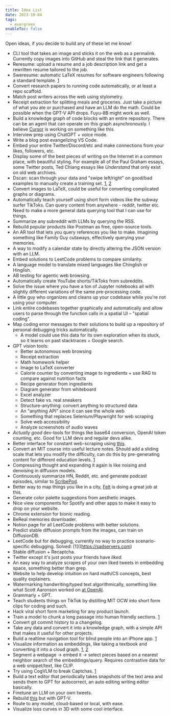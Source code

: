 ```yaml
---
title: Idea List
date: 2023-10-04
tags:
  - evergreen
enableToc: false
---
```

Open ideas, if you decide to build any of these let me know!
- CLI tool that takes an image and sticks it on the web as a permalink. Currently copy images into GitHub and steal the link that it generates.
- Reresume: upload a resume and a job description link and get a rewritten resume tailored to the job.
- Sweresume: automatic LaTeX resumes for software engineers following a standard template. [1](https://www.ezcv.pro/builder)
- Convert research papers to running code automatically, or at least a repo scaffold.
- Match post writers across the web using stylometry.
- Receipt extraction for splitting meals and groceries. Just take a picture of what you ate or purchased and have an LLM do the math. Could be possible when the GPT-V API drops. Fuyu-8B might work as well.
- Build a knowledge graph of code blocks with an entire repository. There can be an agent that can operate on this graph asynchronously. I believe [Cursor](https://cursor.sh/) is working on something like this.
- Interview prep using ChatGPT + voice mode.
- Write a blog post evangelizing VS Code.
- Embed your entire Twitter/Discord/etc and make connections from your likes, followers, etc.
- Display some of the best pieces of writing on the Internet in a common place, with beautiful styling. For example all of the Paul Graham essays, some Twitter posts, Ted Chiang essays like *Understand* that only exist on old web archives.
- Dscan: scan through your data and "swipe left/right" on good/bad examples to manually create a training set. [1](https://www.reddit.com/r/LocalLLaMA/comments/14vnfh2/my_experience_on_starting_with_fine_tuning_llms/), [2](https://twitter.com/yacinemtb/status/1679466332964761600?s=46&t=4LxBxS_eu8BphijSvNj7HA)
- Convert images to LaTeX, could be useful for converting complicated graphs or diagrams.
- Automatically teach yourself using short form videos like the subway surfer TikToks. Can query content from anywhere - reddit, twitter etc. Need to make a more general data querying tool that I can use for things.
- Summarize any subreddit with LLMs by querying the RSS.
- Rebuild popular products like Postman as free, open-source tools.
- An AR tool that lets you query references you like to make. Imagining something like Family Guy cutaways, effectively querying your memories.
- A way to modify a calendar state by directly altering the JSON version with an LLM.
- Embed solutions to LeetCode problems to compare similarity.
- A language model to translate mixed languages like Chinglish or Hinglish.
- AB testing for agentic web browsing.
- Automatically create YouTube shorts/TikToks from subreddits.
- Solve the issue where you have a ton of Jupyter notebooks all with slightly different variations of the same pre-processing code.
- A little guy who organizes and cleans up your codebase while you're not using your computer.
- Link entire codebases together graphically and automatically and allow users to parse through the function calls in a spatial UI – "spatial coding".
- Map coding error messages to their solutions to build up a repository of personal debugging tricks automatically.
	- A model could use this data for its own exploration when its stuck, so it learns on past stacktraces + Google search.
- GPT vision tools:
	- Better autonomous web browsing
	- Receipt extraction
	- Math homework helper
	- Image to LaTeX converter
	- Calorie counter by converting image to ingredients + use RAG to compare against nutrition facts
	- Recipe generator from ingredients
	- Diagram generator from whiteboard
	- Excel analyzer
	- Detect fake vs. real sneakers
	- Structure-anything: convert anything to structured data
	- An "anything API" since it can see the whole web
	- Something that replaces Selenium/Playwright for web scraping
	- Solve web accessibility
	- Analyze screenshots of audio waves
- *Actually good* dev-tools for things like base64 conversion, OpenAI token counting, etc. Good for LLM devs and regular devs alike.
- Better interface for constant web-scraping using [this](https://github.com/simonw/ca-fires-history/blob/main/.github/workflows/scrape.yml).
- Convert an MIT course into useful lecture notes. Should add a sliding scale that lets you modify the difficulty, can do this by pre-generating content for different education levels. [1](https://twitter.com/ocolegro/status/1707823106767651239?s=46&t=4LxBxS_eu8BphijSvNj7HA)
- Compressing thought and expanding it again is like noising and denoising in diffusion models.
- Continuously summarize HN, Reddit, etc. and generate podcast episodes, similar to [ScribePod](https://github.com/yacineMTB/scribepod).
- Better way to map things you like in a city, [Felt](https://felt.com/) is doing a great job at this.
- Generate color palette suggestions from aesthetic images.
- Nice view components for Spotify and other apps to make it easy to drop on your website.
- Chrome extension for bionic reading.
- BeReal memories downloader.
- Notion page for all LeetCode problems with better solutions.
- Predict stable diffusion prompts from the images, can train on DiffusionDB.
- LeetCode but for debugging, currently no way to practice scenario-specific debugging. Solved: [1]((https://sadservers.com)
- Stable diffusion + Recaptcha.
- Twitter except it's just posts your friends have *liked*.
- An easy way to analyze scrapes of your own liked tweets in embedding space, something better than grep.
- Website to help develop intuition on hard math/CS concepts, best quality explainers.
- Watermarking handwriting/typed text algorithmically, something like what Scott Aaronson worked on [at OpenAI](https://scottaaronson.blog/?p=6823).
- Grammarly + GPT.
- Teach students things on TikTok by distilling MIT OCW into short form clips for coding and such.
- Hack viral short form marketing for any product launch.
- Train a model to chunk a long passage into human friendly sections. [1](https://x.com/thesephist/status/1724159343237456248?s=46&t=4LxBxS_eu8BphijSvNj7HA)
- Convert git commit history to a changelog.
- Take any data and convert it into a knowledge graph, with a simple API that makes it useful for other projects.
- Build a realtime navigation tool for blind people into an iPhone app. [1](https://www.youtube.com/watch?v=8Au47gnXs0w)
- Visualize information as embeddings, like taking a textbook and converting it into a cloud graph. [1](https://www.youtube.com/watch?v=YvobVu1l7GI&t=720s), [2](https://openai.com/research/summarizing-books)
- Segment a webpage -> embed it -> select pieces based on a nearest neighbor search of the embeddings/query. Requires contrastive data for a web snippet/text, like CLIP.
- Try using CogVLM to break Captchas. [1](https://github.com/THUDM/CogVLM)
- Build a text editor that periodically takes snapshots of the text area and sends them to GPT for autocorrect, an auto editing writing editor basically.
- Finetune an LLM on your own tweets.
- Rebuild [this](https://github.com/ishan0102/pictionary) but with GPT-V.
- Route to any model, cloud-based or local, with ease.
- Visualize loss curves in 3D with some cool interface.